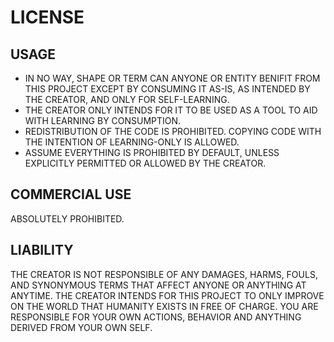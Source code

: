 # LICENSE

## USAGE
  - IN NO WAY, SHAPE OR TERM CAN ANYONE OR ENTITY BENIFIT FROM THIS PROJECT EXCEPT BY CONSUMING IT AS-IS, AS INTENDED BY THE CREATOR, AND ONLY FOR SELF-LEARNING.
  - THE CREATOR ONLY INTENDS FOR IT TO BE USED AS A TOOL TO AID WITH LEARNING BY CONSUMPTION.
  - REDISTRIBUTION OF THE CODE IS PROHIBITED. COPYING CODE WITH THE INTENTION OF LEARNING-ONLY IS ALLOWED.
  - ASSUME EVERYTHING IS PROHIBITED BY DEFAULT, UNLESS EXPLICITLY PERMITTED OR ALLOWED BY THE CREATOR.

## COMMERCIAL USE
  ABSOLUTELY PROHIBITED.
  
## LIABILITY
  THE CREATOR IS NOT RESPONSIBLE OF ANY DAMAGES, HARMS, FOULS, AND SYNONYMOUS TERMS THAT AFFECT ANYONE OR ANYTHING AT ANYTIME. THE CREATOR INTENDS FOR THIS PROJECT TO ONLY IMPROVE ON THE WORLD THAT HUMANITY EXISTS IN FREE OF CHARGE. YOU ARE RESPONSIBLE FOR YOUR OWN ACTIONS, BEHAVIOR AND ANYTHING DERIVED FROM YOUR OWN SELF.
